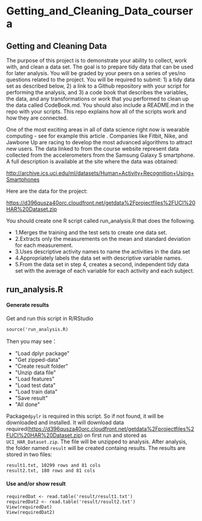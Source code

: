 # Getting_and_Cleaning_Data_coursera
## Getting and Cleaning Data
The purpose of this project is to demonstrate your ability to collect, work with, and clean a data set. The goal is to prepare tidy data that can be used for later analysis. You will be graded by your peers on a series of yes/no questions related to the project. You will be required to submit: 1) a tidy data set as described below, 2) a link to a Github repository with your script for performing the analysis, and 3) a code book that describes the variables, the data, and any transformations or work that you performed to clean up the data called CodeBook.md. You should also include a README.md in the repo with your scripts. This repo explains how all of the scripts work and how they are connected.  

One of the most exciting areas in all of data science right now is wearable computing - see for example this article . Companies like Fitbit, Nike, and Jawbone Up are racing to develop the most advanced algorithms to attract new users. The data linked to from the course website represent data collected from the accelerometers from the Samsung Galaxy S smartphone. A full description is available at the site where the data was obtained: 

http://archive.ics.uci.edu/ml/datasets/Human+Activity+Recognition+Using+Smartphones

Here are the data for the project: 

https://d396qusza40orc.cloudfront.net/getdata%2Fprojectfiles%2FUCI%20HAR%20Dataset.zip

You should create one R script called run_analysis.R that does the following. 
* 1.Merges the training and the test sets to create one data set.
* 2.Extracts only the measurements on the mean and standard deviation for each measurement. 
* 3.Uses descriptive activity names to name the activities in the data set
* 4.Appropriately labels the data set with descriptive variable names. 
* 5.From the data set in step 4, creates a second, independent tidy data set with the average of each variable for each activity and each subject.

## run_analysis.R
#### Generate results
Get and run this script in R/RStudio

    source('run_analysis.R)
    
Then you may see：
  * "Load dplyr package"
  * "Get zipped-data"
  * "Create result folder"
  * "Unzip data file"
  * "Load features"
  * "Load test data"
  * "Load train data"
  * "Save result"
  * "All done"

Package<code>dpylr</code> is required in this script. So if not found, it will be downloaded and installed. 
It will download data required(<https://d396qusza40orc.cloudfront.net/getdata%2Fprojectfiles%2FUCI%20HAR%20Dataset.zip>) on first run and stored as <code>UCI_HAR_Dataset.zip</code>. The file will be unzipped to analysis. After analysis, the folder named <code>result</code> will be created containg results. The results are stored in two files:

    result1.txt, 10299 rows and 81 cols
    result2.txt, 180 rows and 81 cols
    
#### Use and/or show result

    requiredDat <- read.table('result/result1.txt')
    requiredDat2 <- read.table('result/result2.txt')
    View(requiredDat)
    View(requiredDat2)
